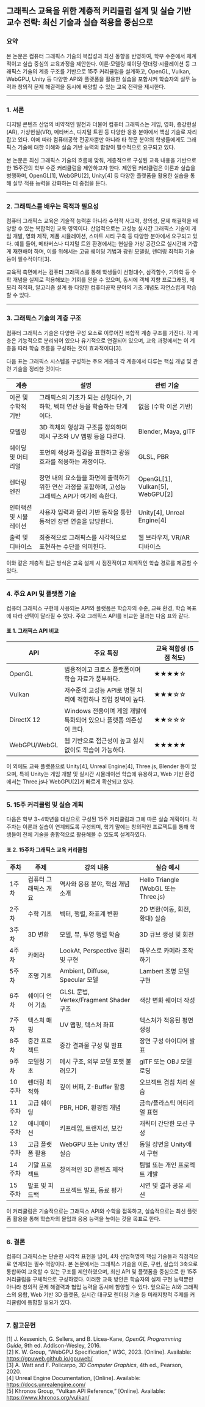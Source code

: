 ## **그래픽스 교육을 위한 계층적 커리큘럼 설계 및 실습 기반 교수 전략: 최신 기술과 실습 적용을 중심으로**

### **요약**

본 논문은 컴퓨터 그래픽스 기술의 복잡성과 최신 동향을 반영하여, 학부 수준에서 체계적이고 실습 중심의 교육과정을 제안한다. 이론·모델링·쉐이딩·렌더링·시뮬레이션 등 그래픽스 기술의 계층 구조를 기반으로 15주 커리큘럼을 설계하고, OpenGL, Vulkan, WebGPU, Unity 등 다양한 API와 플랫폼을 활용한 실습을 포함시켜 학습자의 실무 능력과 창의적 문제 해결력을 동시에 배양할 수 있는 교육 전략을 제시한다.

---

### **1. 서론**

디지털 콘텐츠 산업의 비약적인 발전과 더불어 컴퓨터 그래픽스는 게임, 영화, 증강현실(AR), 가상현실(VR), 메타버스, 디지털 트윈 등 다양한 응용 분야에서 핵심 기술로 자리 잡고 있다. 이에 따라 컴퓨터공학 전공자뿐만 아니라 타 학문 분야의 학생들에게도 그래픽스 기술에 대한 이해와 실습 기반 능력의 함양이 필수적으로 요구되고 있다.

본 논문은 최신 그래픽스 기술의 흐름에 맞춰, 계층적으로 구성된 교육 내용을 기반으로 한 15주간의 학부 수준 커리큘럼을 제안하고자 한다. 제안된 커리큘럼은 이론과 실습을 병행하며, OpenGL[1], WebGPU[2], Unity[4] 등 다양한 플랫폼을 활용한 실습을 통해 실무 적용 능력을 강화하는 데 중점을 둔다.

---

### **2. 그래픽스를 배우는 목적과 필요성**

컴퓨터 그래픽스 교육은 기술적 능력뿐 아니라 수학적 사고력, 창의성, 문제 해결력을 배양할 수 있는 복합적인 교육 영역이다. 산업적으로는 고성능 실시간 그래픽스 기술이 게임 개발, 영화 제작, 제품 시뮬레이션, 스마트 시티 구축 등 다양한 분야에서 요구되고 있다. 예를 들어, 메타버스나 디지털 트윈 환경에서는 현실을 가상 공간으로 실시간에 가깝게 재현해야 하며, 이를 위해서는 고급 쉐이딩 기법과 광원 모델링, 렌더링 최적화 기술 등이 필수적이다[3].

교육적 측면에서는 컴퓨터 그래픽스를 통해 학생들이 선형대수, 삼각함수, 기하학 등 수학 개념을 실제로 적용해보는 기회를 얻을 수 있으며, 동시에 객체 지향 프로그래밍, 메모리 최적화, 알고리즘 설계 등 다양한 컴퓨터공학 분야의 기초 개념도 자연스럽게 학습할 수 있다.

---

### **3. 그래픽스 기술의 계층 구조**

컴퓨터 그래픽스 기술은 다양한 구성 요소로 이루어진 복합적 계층 구조를 가진다. 각 계층은 기능적으로 분리되어 있으나 유기적으로 연결되어 있으며, 교육 과정에서는 이 계층을 따라 학습 흐름을 구성하는 것이 효과적이다[3].

다음 표는 그래픽스 시스템을 구성하는 주요 계층과 각 계층에서 다루는 핵심 개념 및 관련 기술을 정리한 것이다:

| **계층** | **설명** | **관련 기술** |
|---------|----------|----------------|
| 이론 및 수학적 기반 | 그래픽스의 기초가 되는 선형대수, 기하학, 벡터 연산 등을 학습하는 단계이다. | 없음 (수학 이론 기반) |
| 모델링 | 3D 객체의 형상과 구조를 정의하며 메시 구조와 UV 맵핑 등을 다룬다. | Blender, Maya, glTF |
| 쉐이딩 및 머티리얼 | 표면의 색상과 질감을 표현하고 광원 효과를 적용하는 과정이다. | GLSL, PBR |
| 렌더링 엔진 | 장면 내의 요소들을 화면에 출력하기 위한 연산 과정을 포함하며, 고성능 그래픽스 API가 여기에 속한다. | OpenGL[1], Vulkan[5], WebGPU[2] |
| 인터랙션 및 시뮬레이션 | 사용자 입력과 물리 기반 동작을 통한 동적인 장면 연출을 담당한다. | Unity[4], Unreal Engine[4] |
| 출력 및 디바이스 | 최종적으로 그래픽스를 시각적으로 표현하는 수단을 의미한다. | 웹 브라우저, VR/AR 디바이스 |

이와 같은 계층적 접근 방식은 교육 설계 시 점진적이고 체계적인 학습 경로를 제공할 수 있다.

---

### **4. 주요 API 및 플랫폼 기술**

컴퓨터 그래픽스 구현에 사용되는 API와 플랫폼은 학습자의 수준, 교육 환경, 학습 목표에 따라 선택이 달라질 수 있다. 주요 그래픽스 API를 비교한 결과는 다음 표와 같다.

#### **표 1. 그래픽스 API 비교**

| **API** | **주요 특징** | **교육 적합성 (5점 척도)** |
|--------|----------------|--------------------------|
| OpenGL | 범용적이고 크로스 플랫폼이며 학습 자료가 풍부하다. | ★★★★☆ |
| Vulkan | 저수준의 고성능 API로 병렬 처리에 적합하나 진입 장벽이 높다. | ★★★☆☆ |
| DirectX 12 | Windows 전용이며 게임 개발에 특화되어 있으나 플랫폼 의존성이 크다. | ★★☆☆☆ |
| WebGPU/WebGL | 웹 기반으로 접근성이 높고 설치 없이도 학습이 가능하다. | ★★★★★ |

이 외에도 교육 플랫폼으로 Unity[4], Unreal Engine[4], Three.js, Blender 등이 있으며, 특히 Unity는 게임 개발 및 실시간 시뮬레이션 학습에 유용하고, Web 기반 환경에서는 Three.js나 WebGPU[2]가 빠르게 확산되고 있다.

---

### **5. 15주 커리큘럼 및 실습 계획**

다음은 학부 3~4학년을 대상으로 구성된 15주 커리큘럼과 그에 따른 실습 계획이다. 각 주차는 이론과 실습이 연계되도록 구성되며, 학기 말에는 창의적인 프로젝트를 통해 학생들이 전체 기술을 종합적으로 활용해볼 수 있도록 설계하였다.

#### **표 2. 15주차 그래픽스 교육 커리큘럼**

| **주차** | **주제** | **강의 내용** | **실습 예시** |
|--------|---------|---------------|----------------|
| 1주차 | 컴퓨터 그래픽스 개요 | 역사와 응용 분야, 핵심 개념 소개 | Hello Triangle (WebGL 또는 Three.js) |
| 2주차 | 수학 기초 | 벡터, 행렬, 좌표계 변환 | 2D 변환(이동, 회전, 확대) 실습 |
| 3주차 | 3D 변환 | 모델, 뷰, 투영 행렬 학습 | 3D 큐브 생성 및 회전 |
| 4주차 | 카메라 | LookAt, Perspective 원리 및 구현 | 마우스로 카메라 조작하기 |
| 5주차 | 조명 기초 | Ambient, Diffuse, Specular 모델 | Lambert 조명 모델 구현 |
| 6주차 | 쉐이더 언어 기초 | GLSL 문법, Vertex/Fragment Shader 구조 | 색상 변화 쉐이더 작성 |
| 7주차 | 텍스처 매핑 | UV 맵핑, 텍스처 좌표 | 텍스처가 적용된 평면 생성 |
| 8주차 | 중간 프로젝트 | 중간 결과물 구성 및 발표 | 장면 구성 아이디어 발표 |
| 9주차 | 모델링 기초 | 메시 구조, 외부 모델 포맷 불러오기 | glTF 또는 OBJ 모델 로딩 |
| 10주차 | 렌더링 최적화 | 깊이 버퍼, Z-Buffer 활용 | 오브젝트 겹침 처리 실습 |
| 11주차 | 고급 쉐이딩 | PBR, HDR, 환경맵 개념 | 금속/플라스틱 머티리얼 표현 |
| 12주차 | 애니메이션 | 키프레임, 트랜지션, 보간 | 캐릭터 간단한 모션 구성 |
| 13주차 | 고급 플랫폼 활용 | WebGPU 또는 Unity 엔진 실습 | 동일 장면을 Unity에서 구현 |
| 14주차 | 기말 프로젝트 | 창의적인 3D 콘텐츠 제작 | 팀별 또는 개인 프로젝트 개발 |
| 15주차 | 발표 및 피드백 | 프로젝트 발표, 동료 평가 | 시연 및 결과 공유 세션 |

이 커리큘럼은 기술적으로는 그래픽스 API와 수학을 접목하고, 실습적으로는 최신 플랫폼 활용을 통해 학습자의 몰입과 응용 능력을 높이는 것을 목표로 한다.

---

### **6. 결론**

컴퓨터 그래픽스는 단순한 시각적 표현을 넘어, 4차 산업혁명의 핵심 기술들과 직접적으로 연계되는 필수 역량이다. 본 논문에서는 그래픽스 기술을 이론, 구현, 실습의 3축으로 통합하여 교육할 수 있는 구조를 제안하였으며, 최신 API 및 플랫폼을 중심으로 한 15주 커리큘럼을 구체적으로 구성하였다. 이러한 교육 방안은 학습자의 실제 구현 능력뿐만 아니라 창의적 문제 해결력과 협업 능력을 동시에 함양할 수 있다. 앞으로는 AI와 그래픽스의 융합, Web 기반 3D 플랫폼, 실시간 대규모 렌더링 기술 등 미래지향적 주제를 커리큘럼에 통합할 필요가 있다.

---

### **7. 참고문헌**

[1] J. Kessenich, G. Sellers, and B. Licea-Kane, *OpenGL Programming Guide*, 9th ed. Addison-Wesley, 2016.  
[2] K. W. Group, “WebGPU Specification,” W3C, 2023. [Online]. Available: https://gpuweb.github.io/gpuweb/  
[3] A. Watt and F. Policarpo, *3D Computer Graphics*, 4th ed., Pearson, 2020.  
[4] Unreal Engine Documentation, [Online]. Available: https://docs.unrealengine.com/  
[5] Khronos Group, “Vulkan API Reference,” [Online]. Available: https://www.khronos.org/vulkan/
